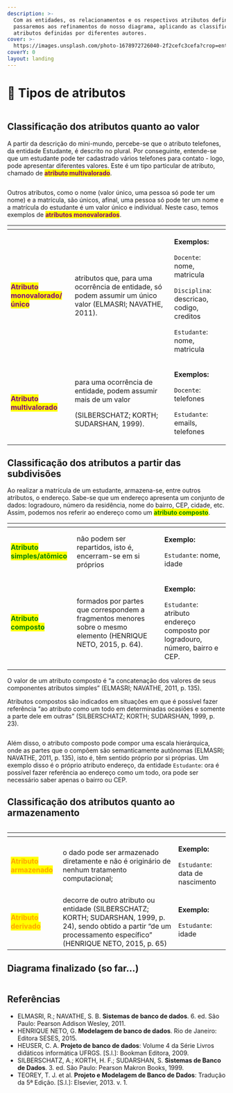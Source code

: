 ```yaml
---
description: >-
  Com as entidades, os relacionamentos e os respectivos atributos definidos,
  passaremos aos refinamentos do nosso diagrama, aplicando as classificações de
  atributos definidas por diferentes autores.
cover: >-
  https://images.unsplash.com/photo-1678972726040-2f2cefc3cefa?crop=entropy&cs=tinysrgb&fm=jpg&ixid=MnwxOTcwMjR8MHwxfHJhbmRvbXx8fHx8fHx8fDE2Nzk0OTQ3ODE&ixlib=rb-4.0.3&q=80
coverY: 0
layout: landing
---
```


# 🧠 Tipos de atributos

<img src="../../../.gitbook/assets/file.excalidraw (11).svg" alt="" class="gitbook-drawing">



## Classificação dos atributos quanto ao valor

A partir da descrição do mini-mundo, percebe-se que o atributo telefones, da entidade Estudante, é descrito no plural. Por conseguinte, entende-se que um estudante pode ter cadastrado vários telefones para contato - logo, pode apresentar diferentes valores. Este é um tipo particular de atributo, chamado de <mark style="color:purple;">**atributo multivalorado**</mark>.&#x20;

<img src="../../../.gitbook/assets/file.excalidraw (12).svg" alt="" class="gitbook-drawing">

Outros atributos, como o nome (valor único, uma pessoa só pode ter um nome) e a matrícula, são únicos, afinal, uma pessoa só pode ter um nome e a matrícula do estudante é um valor único e individual. Neste caso, temos exemplos de <mark style="color:purple;">**atributos monovalorados**</mark>.

<table data-card-size="large" data-view="cards"><thead><tr><th></th><th></th><th></th></tr></thead><tbody><tr><td><mark style="color:purple;"><strong>Atributo monovalorado/único</strong></mark></td><td>atributos que, para uma ocorrência de entidade, só podem assumir um único valor (ELMASRI; NAVATHE, 2011).</td><td><p></p><p><strong>Exemplos:</strong></p><p><code>Docente</code>: nome, matricula</p><p><code>Disciplina</code>: descricao, codigo, creditos</p><p><code>Estudante</code>: nome, matricula</p></td></tr><tr><td><mark style="color:purple;"><strong>Atributo multivalorado</strong></mark></td><td><p>para uma ocorrência de entidade, podem assumir mais de um valor</p><p>(SILBERSCHATZ; KORTH; SUDARSHAN, 1999).</p></td><td><p><strong>Exemplos:</strong></p><p><code>Docente</code>: telefones</p><p><code>Estudante</code>: emails, telefones</p></td></tr></tbody></table>



## Classificação dos atributos a partir das subdivisões

Ao realizar a matrícula de um estudante, armazena-se, entre outros atributos, o endereço. Sabe-se que um endereço apresenta um conjunto de dados: logradouro, número da residência, nome do bairro, CEP, cidade, etc. Assim, podemos nos referir ao endereço como um <mark style="color:green;">**atributo composto**</mark>.

<table data-card-size="large" data-view="cards"><thead><tr><th></th><th></th><th></th></tr></thead><tbody><tr><td><mark style="color:green;"><strong>Atributo simples/atômico</strong></mark></td><td>não podem ser repartidos, isto é, encerram-se em si próprios</td><td><p></p><p><strong>Exemplo:</strong></p><p><code>Estudante</code>: nome, idade</p></td></tr><tr><td><mark style="color:green;"><strong>Atributo composto</strong></mark></td><td>formados por partes que correspondem a fragmentos menores sobre o mesmo elemento (HENRIQUE NETO, 2015, p. 64).</td><td><p><strong>Exemplo:</strong></p><p><code>Estudante</code>: atributo endereço composto por logradouro, número, bairro e CEP.</p></td></tr></tbody></table>

O valor de um atributo composto é “a concatenação dos valores de seus componentes atributos simples” (ELMASRI; NAVATHE, 2011, p. 135).

Atributos compostos são indicados em situações em que é possível fazer referência “ao atributo como um todo em determinadas ocasiões e somente a parte dele em outras” (SILBERSCHATZ; KORTH; SUDARSHAN, 1999, p. 23).

<img src="../../../.gitbook/assets/file.excalidraw (1) (2).svg" alt="" class="gitbook-drawing">

Além disso, o atributo composto pode compor uma escala hierárquica, onde as partes que o compõem são semanticamente autônomas (ELMASRI; NAVATHE, 2011, p. 135), isto é, têm sentido próprio por si próprias.  Um exemplo disso é o próprio atributo endereço, da entidade `Estudante`: ora é possível fazer referência ao endereço como um todo, ora pode ser necessário saber apenas o bairro ou CEP.&#x20;



## Classificação dos atributos quanto ao armazenamento

<img src="../../../.gitbook/assets/file.excalidraw (4) (2) (1).svg" alt="" class="gitbook-drawing">

<table data-card-size="large" data-view="cards"><thead><tr><th></th><th></th><th></th></tr></thead><tbody><tr><td><mark style="color:orange;"><strong>Atributo armazenado</strong></mark></td><td>o dado pode ser armazenado diretamente e não é originário de nenhum tratamento computacional; </td><td><p></p><p></p><p><strong>Exemplo:</strong></p><p><code>Estudante</code>: data de nascimento</p></td></tr><tr><td><mark style="color:orange;"><strong>Atributo derivado</strong></mark></td><td>decorre de outro atributo ou entidade (SILBERSCHATZ; KORTH; SUDARSHAN, 1999, p. 24), sendo obtido a partir “de um processamento específico” (HENRIQUE NETO, 2015, p. 65)</td><td><p><strong>Exemplo:</strong></p><p><code>Estudante</code>: idade</p></td></tr></tbody></table>



## Diagrama finalizado (so far...)

<img src="../../../.gitbook/assets/file.excalidraw (10).svg" alt="" class="gitbook-drawing">



## Referências

* ELMASRI, R.; NAVATHE, S. B. **Sistemas de banco de dados**. 6. ed. São Paulo: Pearson Addison Wesley, 2011.
* HENRIQUE NETO, G. **Modelagem de banco de dados**. Rio de Janeiro: Editora SESES, 2015.
* HEUSER, C. A. **Projeto de banco de dados**: Volume 4 da Série Livros did́áticos informática UFRGS. \[S.l.]: Bookman Editora, 2009.
* SILBERSCHATZ, A.; KORTH, H. F.; SUDARSHAN, S. **Sistemas de Banco de Dados**. 3. ed. São Paulo: Pearson Makron Books, 1999.
* TEOREY, T. J. et al. **Projeto e Modelagem de Banco de Dados**: Tradução da 5ª Edição. \[S.l.]: Elsevier, 2013. v. 1.
